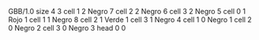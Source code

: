 <gs-board> GBB/1.0
size 4 3
cell 1 2 Negro 7 
cell 2 2 Negro 6 
cell 3 2 Negro 5 
cell 0 1 Rojo 1 
cell 1 1 Negro 8 
cell 2 1 Verde 1 
cell 3 1 Negro 4 
cell 1 0 Negro 1 
cell 2 0 Negro 2 
cell 3 0 Negro 3 
head 0 0
 </gs-board>